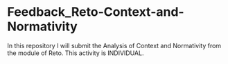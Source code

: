 # Feedback_Reto-Context-and-Normativity
In this repository I will submit the Analysis of Context and Normativity from the module of Reto. This activity is INDIVIDUAL.
